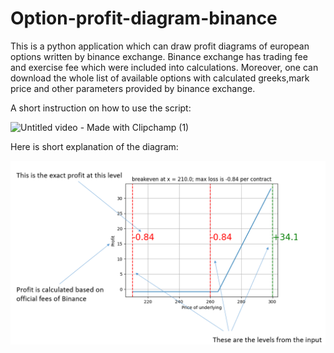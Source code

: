 # Option-profit-diagram-binance
This is a python application which can draw profit diagrams of european options written by binance exchange. 
Binance exchange has trading fee and exercise fee which were included into calculations.
Moreover, one can download the whole list of available options with calculated greeks,mark price 
and other parameters provided by binance exchange.

A short instruction on how to use the script:


![Untitled video - Made with Clipchamp (1)](https://github.com/VB00/Option-profit-diagram-binance/blob/main/Untitled%20video%20-%20Made%20with%20Clipchamp%20(1).gif)


Here is short explanation of the diagram:

![diagram.png](https://github.com/VB00/Option-profit-diagram-binance/blob/main/diagram.png)
